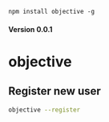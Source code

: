 `npm install objective -g`

#### Version 0.0.1 

objective
=========

Register new user
-----------------

```bash
objective --register
```

